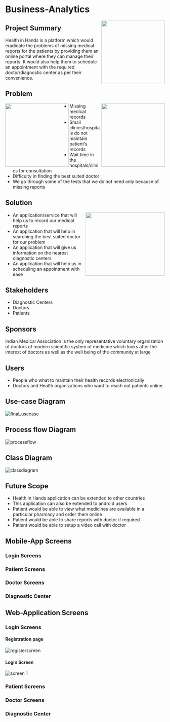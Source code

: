 # Business-Analytics
<img src="https://user-images.githubusercontent.com/25045759/29498165-5bb578f2-85c4-11e7-98d1-6e24552f34d9.png" width="200" height="200" align="right" />

## Project Summary
Health in Hands is a platform which would eradicate the problems of missing medical reports for the patients by providing them an online portal where they can manage their reports. It would also help them to schedule an appointment with the required doctor/diagnostic center as per their convenience.

## Problem
<img src="https://user-images.githubusercontent.com/25045759/29498239-a6960692-85c5-11e7-8fb5-8761456b1d20.png" width="200" height="200" align="right" />
<img src="https://user-images.githubusercontent.com/25045759/29498235-8bffa39c-85c5-11e7-8f99-9c2f84758eb8.jpg"  width="200" height="200" align="left" />

* Missing medical records
* Small clinics/hospitals do not maintain patient’s records
* Wait time in the hospitals/clinics for consultation
* Difficulty in finding the best suited doctor
* We go through some of the tests that we do not need only because of missing reports

## Solution
<img src="https://user-images.githubusercontent.com/25045759/29498307-0ac77adc-85c7-11e7-8801-c49982143a0f.jpg"  width="250" height="200" align="right" />

* An application/service that will help us to record our medical reports
* An application that will help in searching the best suited doctor for our problem
* An application that will give us information on the nearest diagnostic centers
* An application that will help us in scheduling an appointment with ease

## Stakeholders
* Diagnostic Centers
* Doctors
* Patients
## Sponsors
Indian Medical Association is the only representative voluntary organization of doctors of modern scientific system of medicine which looks after the interest of doctors as well as the well being of the community at large
## Users
* People who what to maintain their health records electronically
* Doctors and Health organizations who want to reach out patients online 
## Use-case Diagram

![final_usecase](https://user-images.githubusercontent.com/25045759/29498397-4b8380be-85c9-11e7-912c-7be4ca988cee.png)


## Process flow Diagram

![processflow](https://user-images.githubusercontent.com/25045759/29498396-4b83365e-85c9-11e7-860c-e7dd09753a11.png)
## Class Diagram
![classdiagram](https://user-images.githubusercontent.com/25045759/29498395-4b82c1ec-85c9-11e7-91b5-eacf484d8188.png)

## Future Scope
* Health in Hands application can be extended to other countries
* This application can also be extended to android users
* Patient would be able to view what medicines are available in a particular pharmacy and order them online 
* Patient would be able to share reports with doctor if required
* Patient would be able to setup a video call with doctor

## Mobile-App Screens 
### Login Screens
### Patient Screens
### Doctor Screens
### Diagnostic Center

## Web-Application Screens 
### Login Screens
#### Registration page
![registerscreen](https://user-images.githubusercontent.com/25045759/29498414-de3c42f6-85c9-11e7-9a5a-f11b8e37eec6.png)
#### Login Screen
![screen 1](https://user-images.githubusercontent.com/25045759/29498415-de3f554a-85c9-11e7-8040-0d1f45445f99.png)

### Patient Screens
### Doctor Screens
### Diagnostic Center




